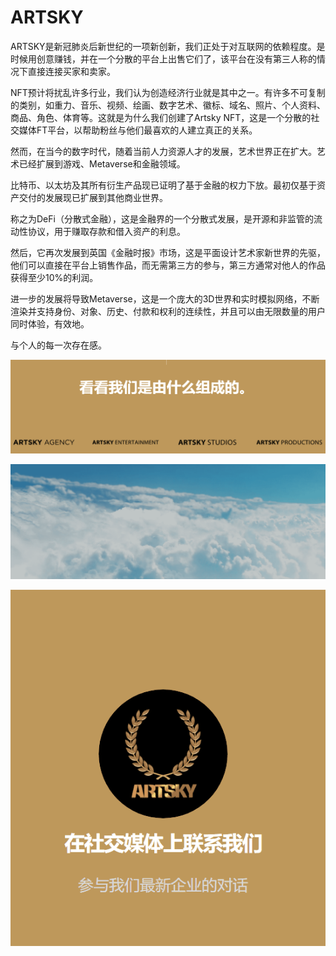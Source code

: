 # ARTSKY

ARTSKY是新冠肺炎后新世纪的一项新创新，我们正处于对互联网的依赖程度。是时候用创意赚钱，并在一个分散的平台上出售它们了，该平台在没有第三人称的情况下直接连接买家和卖家。

NFT预计将扰乱许多行业，我们认为创造经济行业就是其中之一。有许多不可复制的类别，如重力、音乐、视频、绘画、数字艺术、徽标、域名、照片、个人资料、商品、角色、体育等。这就是为什么我们创建了Artsky NFT，这是一个分散的社交媒体FT平台，以帮助粉丝与他们最喜欢的人建立真正的关系。

然而，在当今的数字时代，随着当前人力资源人才的发展，艺术世界正在扩大。艺术已经扩展到游戏、Metaverse和金融领域。

比特币、以太坊及其所有衍生产品现已证明了基于金融的权力下放。最初仅基于资产交付的发展现已扩展到其他商业世界。

称之为DeFi（分散式金融），这是金融界的一个分散式发展，是开源和非监管的流动性协议，用于赚取存款和借入资产的利息。

然后，它再次发展到英国《金融时报》市场，这是平面设计艺术家新世界的先驱，他们可以直接在平台上销售作品，而无需第三方的参与，第三方通常对他人的作品获得至少10%的利润。

进一步的发展将导致Metaverse，这是一个庞大的3D世界和实时模拟网络，不断渲染并支持身份、对象、历史、付款和权利的连续性，并且可以由无限数量的用户同时体验，有效地。

与个人的每一次存在感。

![image-20220805175053964](image-20220805175053964.png)

![image-20220805175139537](image-20220805175139537.png)

![image-20220805175228638](image-20220805175228638.png)
